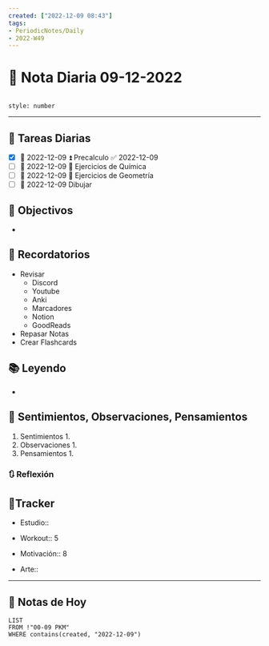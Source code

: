 ```yaml
---
created: ["2022-12-09 08:43"]
tags:
- PeriodicNotes/Daily
- 2022-W49
---
```


# 📅 Nota Diaria 09-12-2022
```toc

style: number

```

---
## 🔷 Tareas Diarias
- [x] 📅 2022-12-09 ⏫ Precalculo ✅ 2022-12-09
- [ ] 📅 2022-12-09 🔼 Ejercicios de Química
- [ ] 📅 2022-12-09 🔼 Ejercicios de Geometría
- [ ] 📅 2022-12-09 Dibujar

## 🎯 Objectivos
- 
## 📕 Recordatorios
- Revisar
	- Discord
	- Youtube
	- Anki
	- Marcadores
	- Notion
	- GoodReads
- Repasar Notas
- Crear Flashcards

## 📚 Leyendo
- 
## 💬 Sentimientos, Observaciones, Pensamientos 
1. Sentimientos
	1. 
2. Observaciones
	1. 
3. Pensamientos
	1. 
### 🔃 Reflexión

## 🔷Tracker

- Estudio::

- Workout:: 5

- Motivación:: 8

- Arte::
---

## 📅 Notas de Hoy
```dataview
LIST 
FROM !"00-09 PKM" 
WHERE contains(created, "2022-12-09")
```